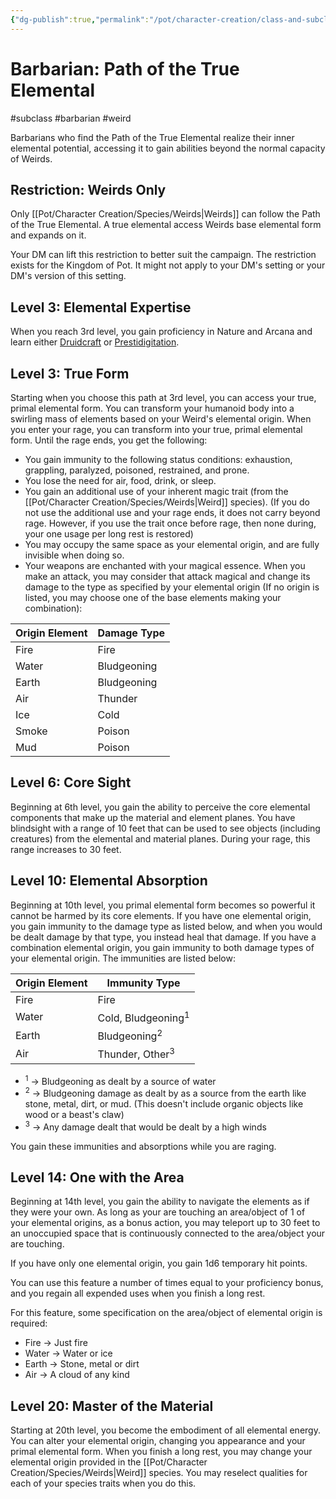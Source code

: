 ```yaml
---
{"dg-publish":true,"permalink":"/pot/character-creation/class-and-subclasses/elemental-barbarian/"}
---
```


# Barbarian: Path of the True Elemental
#subclass #barbarian #weird 

Barbarians who find the Path of the True Elemental realize their inner elemental potential, accessing it to gain abilities beyond the normal capacity of Weirds.

## Restriction: Weirds Only
Only [[Pot/Character Creation/Species/Weirds\|Weirds]] can follow the Path of the True Elemental. A true elemental access Weirds base elemental form and expands on it.

Your DM can lift this restriction to better suit the campaign. The restriction exists for the Kingdom of Pot. It might not apply to your DM's setting or your DM's version of this setting.

## Level 3: Elemental Expertise
When you reach 3rd level, you gain proficiency in Nature and Arcana and learn either [Druidcraft](https://dnd5e.wikidot.com/spell:druidcraft) or [Prestidigitation](https://dnd5e.wikidot.com/spell:prestidigitation).

## Level 3: True Form
Starting when you choose this path at 3rd level, you can access your true, primal elemental form. You can transform your humanoid body into a swirling mass of elements based on your Weird's elemental origin. When you enter your rage, you can transform into your true, primal elemental form. Until the rage ends, you get the following:
- You gain immunity to the following status conditions: exhaustion, grappling, paralyzed, poisoned, restrained, and prone. 
- You lose the need for air, food, drink, or sleep.
- You gain an additional use of your inherent magic trait (from the [[Pot/Character Creation/Species/Weirds\|Weird]] species). (If you do not use the additional use and your rage ends, it does not carry beyond rage. However, if you use the trait once before rage, then none during, your one usage per long rest is restored)
- You may occupy the same space as your elemental origin, and are fully invisible when doing so.
- Your weapons are enchanted with your magical essence. When you make an attack, you may consider that attack magical and change its damage to the type as specified by your elemental origin (If no origin is listed, you may choose one of the base elements making your combination):

| **Origin Element** | **Damage Type** |
| ------------------ | --------------- |
| Fire               | Fire            |
| Water              | Bludgeoning     |
| Earth              | Bludgeoning     |
| Air                | Thunder         |
| Ice                | Cold            |
| Smoke              | Poison          |
| Mud                | Poison          |


## Level 6: Core Sight
Beginning at 6th level, you gain the ability to perceive the core elemental components that make up the material and element planes. You have blindsight with a range of 10 feet that can be used to see objects (including creatures) from the elemental and material planes. During your rage, this range increases to 30 feet.


## Level 10: Elemental Absorption
Beginning at 10th level, you primal elemental form becomes so powerful it cannot be harmed by its core elements. If you have one elemental origin, you gain immunity to the damage type as listed below, and when you would be dealt damage by that type, you instead heal that damage. If you have a combination elemental origin, you gain immunity to both damage types of your elemental origin. The immunities are listed below:

| **Origin Element** | **Immunity Type**             |
| ------------------ | ----------------------------- |
| Fire               | Fire                          |
| Water              | Cold, Bludgeoning<sup>1</sup> |
| Earth              | Bludgeoning<sup>2</sup>       |
| Air                | Thunder, Other<sup>3</sup>    |
- <sup>1</sup> -> Bludgeoning as dealt by a source of water
- <sup>2</sup> -> Bludgeoning damage as dealt by as a source from the earth like stone, metal, dirt, or mud. (This doesn't include organic objects like wood or a beast's claw)
- <sup>3</sup> -> Any damage dealt that would be dealt by a high winds

You gain these immunities and absorptions while you are raging. 

## Level 14: One with the Area
Beginning at 14th level, you gain the ability to navigate the elements as if they were your own. As long as your are touching an area/object of 1 of your elemental origins, as a bonus action, you may teleport up to 30 feet to an unoccupied space that is continuously connected to the area/object your are touching.

If you have only one elemental origin, you gain 1d6 temporary hit points.

You can use this feature a number of times equal to your proficiency bonus, and you regain all expended uses when you finish a long rest.

For this feature, some specification on the area/object of elemental origin is required:
- Fire -> Just fire
- Water -> Water or ice
- Earth -> Stone, metal or dirt
- Air -> A cloud of any kind 

## Level 20: Master of the Material
Starting at 20th level, you become the embodiment of all elemental energy. You can alter your elemental origin, changing you appearance and your primal elemental form. When you finish a long rest, you may change your elemental origin provided in the [[Pot/Character Creation/Species/Weirds\|Weird]] species. You may reselect qualities for each of your species traits when you do this.